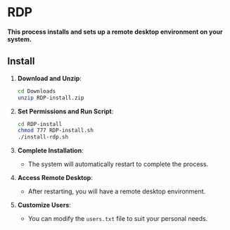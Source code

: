 # **RDP**

**This process installs and sets up a remote desktop environment on your system.**

## **Install**

1. **Download and Unzip**:
    ```sh
    cd Downloads
    unzip RDP-install.zip
    ```

2. **Set Permissions and Run Script**:
    ```sh
    cd RDP-install
    chmod 777 RDP-install.sh
    ./install-rdp.sh
    ```

3. **Complete Installation**:
    - The system will automatically restart to complete the process.

4. **Access Remote Desktop**:
    - After restarting, you will have a remote desktop environment.

5. **Customize Users**:
    - You can modify the `users.txt` file to suit your personal needs.
